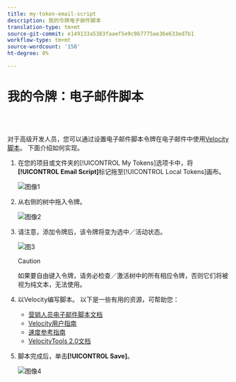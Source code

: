 ```yaml
---
title: my-token-email-script
description: 我的令牌电子邮件脚本
translation-type: tm+mt
source-git-commit: e149133a5383faaef5e9c9b7775ae36e633ed7b1
workflow-type: tm+mt
source-wordcount: '158'
ht-degree: 0%

---
```



# 我的令牌：电子邮件脚本

<br> 

对于高级开发人员，您可以通过设置电子邮件脚本令牌在电子邮件中使用[Velocity脚本](http://velocity.apache.org/engine/1.7/user-guide.html)。 下面介绍如何实现。

1. 在您的项目或文件夹的[!UICONTROL My Tokens]选项卡中，将&#x200B;**[!UICONTROL Email Script]**&#x200B;标记拖至[!UICONTROL Local Tokens]画布。

   ![图像1](/help/sky/assets/my-tokens/my-token-email-script/my-token-email-script-1.png)

1. 从右侧的树中拖入令牌。

   ![图像2](/help/sky/assets/my-tokens/my-token-email-script/my-token-email-script-2.png)

1. 请注意，添加令牌后，该令牌将变为选中／活动状态。

   ![图3](/help/sky/assets/my-tokens/my-token-email-script/my-token-email-script-3.png)

   >[!CAUTION]
   >
   >如果要自由键入令牌，请务必检查／激活树中的所有相应令牌，否则它们将被视为纯文本，无法使用。

1. 以Velocity编写脚本。 以下是一些有用的资源，可帮助您：

   * [营销人员电子邮件脚本文档](http://developers.marketo.com/email-scripting/)
   * [Velocity用户指南](http://velocity.apache.org/engine/devel/user-guide.html)
   * [速度参考指南](http://velocity.apache.org/engine/devel/vtl-reference-guide.html)
   * [VelocityTools 2.0文档](http://velocity.apache.org/tools/releases/2.0/javadoc/index.html)

1. 脚本完成后，单击&#x200B;**[!UICONTROL Save]**。

   ![图像4](/help/sky/assets/my-tokens/my-token-email-script/my-token-email-script-4.png)
